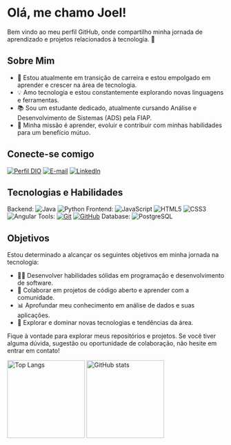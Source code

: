 # Olá, me chamo Joel! 
Bem vindo ao meu perfil GitHub, onde compartilho minha jornada de aprendizado e projetos relacionados à tecnologia. 👋

## Sobre Mim

- 🌱 Estou atualmente em transição de carreira e estou empolgado em aprender e crescer na área de tecnologia.
- 💡 Amo tecnologia e estou constantemente explorando novas linguagens e ferramentas.
- 📚 Sou um estudante dedicado, atualmente cursando Análise e Desenvolvimento de Sistemas (ADS) pela FIAP.
- 🚀 Minha missão é aprender, evoluir e contribuir com minhas habilidades para um benefício mútuo.

## Conecte-se comigo
[![Perfil DIO](https://img.shields.io/badge/-Meu%20Perfil%20na%20DIO-30A3DC?style=for-the-badge)](https://web.dio.me/users/joelsousa21/)
[![E-mail](https://img.shields.io/badge/-Email-000?style=for-the-badge&logo=microsoft-outlook&logoColor=E94D5F)](mailto:joelsousa21@outlook.com)
[![LinkedIn](https://img.shields.io/badge/-LinkedIn-000?style=for-the-badge&logo=linkedin&logoColor=30A3DC)](https://www.linkedin.com/in/joelsousa21/)
<!--
## Habilidades
![HTML5](https://img.shields.io/badge/HTML-000?style=for-the-badge&logo=html5&logoColor=30A3DC)
![CSS3](https://img.shields.io/badge/CSS3-000?style=for-the-badge&logo=css3&logoColor=E94D5F)
![JavaScript](https://img.shields.io/badge/JavaScript-000?style=for-the-badge&logo=javascript&logoColor=30A3DC)
[![Git](https://img.shields.io/badge/Git-000?style=for-the-badge&logo=git&logoColor=E94D5F)](https://git-scm.com/doc) 
[![GitHub](https://img.shields.io/badge/GitHub-000?style=for-the-badge&logo=github&logoColor=30A3DC)](https://docs.github.com/)
-->

## Tecnologias e Habilidades

Backend: ![Java](https://img.shields.io/badge/Java-000?style=for-the-badge&logo=java&logoColor=E94D5F) ![Python](https://img.shields.io/badge/Python-000?style=for-the-badge&logo=python&logoColor=E94D5F)
Frontend: ![JavaScript](https://img.shields.io/badge/JavaScript-000?style=for-the-badge&logo=javascript&logoColor=30A3DC) ![HTML5](https://img.shields.io/badge/HTML-000?style=for-the-badge&logo=html5&logoColor=30A3DC) ![CSS3](https://img.shields.io/badge/CSS3-000?style=for-the-badge&logo=css3&logoColor=E94D5F) ![Angular](https://img.shields.io/badge/Angular-000?style=for-the-badge&logo=angular&logoColor=30A3DC)
Tools: [![Git](https://img.shields.io/badge/Git-000?style=for-the-badge&logo=git&logoColor=E94D5F)](https://git-scm.com/doc) [![GitHub](https://img.shields.io/badge/GitHub-000?style=for-the-badge&logo=github&logoColor=30A3DC)](https://docs.github.com/)
Database: ![PostgreSQL](https://img.shields.io/badge/PostgreSQL-000?style=for-the-badge&logo=postgresql&logoColor=30A3DC)









<!--
- 🖥️ Aprendendo Java, Python, JavaScript e outras linguagens de programação.
- 🗃️ Explorando bancos de dados, especialmente PostgreSQL.
- 🌐 Interessado em desenvolvimento web, análise de dados e automação.
-->

## Objetivos

Estou determinado a alcançar os seguintes objetivos em minha jornada na tecnologia:

- 👨‍💻 Desenvolver habilidades sólidas em programação e desenvolvimento de software.
- 🤝 Colaborar em projetos de código aberto e aprender com a comunidade.
- 📊 Aprofundar meu conhecimento em análise de dados e suas aplicações.
- 🌱 Explorar e dominar novas tecnologias e tendências da área.

Fique à vontade para explorar meus repositórios e projetos. Se você tiver alguma dúvida, sugestão ou oportunidade de colaboração, não hesite em entrar em contato!

<!--
**joelsousa21/joelsousa21** is a ✨ _special_ ✨ repository because its `README.md` (this file) appears on your GitHub profile.

Here are some ideas to get you started:

- 🔭 I’m currently working on ...
- 🌱 I’m currently learning ...
- 👯 I’m looking to collaborate on ...
- 🤔 I’m looking for help with ...
- 💬 Ask me about ...
- 📫 How to reach me: ...
- 😄 Pronouns: ...
- ⚡ Fun fact: ...
-->


<div align="left">
<img loading="lazy" height="180em" src="https://github-readme-stats.vercel.app/api/top-langs/?username=joelsousa21&layout=compact&langs_count=7&theme=dracula" alt="Top Langs" />
<img loading="lazy" height="180em" src="https://github-readme-stats.vercel.app/api?username=joelsousa21&show_icons=true&theme=dracula" alt="GitHub stats" />
</div>

